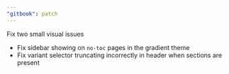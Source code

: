 ```yaml
---
"gitbook": patch
---
```


Fix two small visual issues

- Fix sidebar showing on `no-toc` pages in the gradient theme
- Fix variant selector truncating incorrectly in header when sections are present
